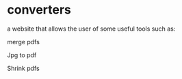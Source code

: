 # converters

a website that allows the user of some useful tools such as:

merge pdfs

Jpg to pdf

Shrink pdfs

